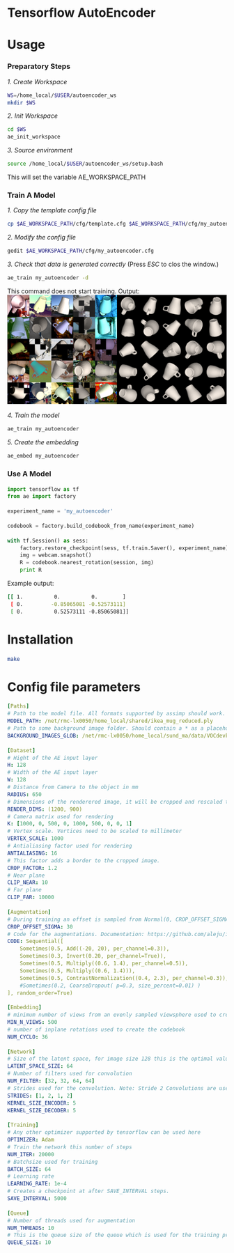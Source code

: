 # Tensorflow AutoEncoder

# Usage
### Preparatory Steps
*1. Create Workspace*
```bash
WS=/home_local/$USER/autoencoder_ws
mkdir $WS
```

*2. Init Workspace*
```bash
cd $WS
ae_init_workspace
```

*3. Source environment*
```bash
source /home_local/$USER/autoencoder_ws/setup.bash
```
This will set the variable AE_WORKSPACE_PATH

### Train A Model
*1. Copy the template config file*
```bash
cp $AE_WORKSPACE_PATH/cfg/template.cfg $AE_WORKSPACE_PATH/cfg/my_autoencoder.cfg
```
*2. Modify the config file*
```bash
gedit $AE_WORKSPACE_PATH/cfg/my_autoencoder.cfg
```

*3. Check that data is generated correctly*
(Press *ESC* to clos the window.)
```bash
ae_train my_autoencoder -d
```
This command does not start training.
Output:
![](docs/example_batch.png)

*4. Train the model*
```bash
ae_train my_autoencoder
```

*5. Create the embedding*
```bash
ae_embed my_autoencoder
```

### Use A Model
```python
import tensorflow as tf
from ae import factory

experiment_name = 'my_autoencoder'

codebook = factory.build_codebook_from_name(experiment_name)

with tf.Session() as sess:
	factory.restore_checkpoint(sess, tf.train.Saver(), experiment_name)
	img = webcam.snapshot()
	R = codebook.nearest_rotation(session, img)
	print R
```
Example output:
```bash
[[ 1.          0.          0.        ]
 [ 0.         -0.85065081 -0.52573111]
 [ 0.          0.52573111 -0.85065081]]
```
# Installation

```bash
make
```

# Config file parameters
```yaml
[Paths]
# Path to the model file. All formats supported by assimp should work. Tested with ply files.
MODEL_PATH: /net/rmc-lx0050/home_local/shared/ikea_mug_reduced.ply
# Path to some background image folder. Should contain a * as a placeholder for the image name.
BACKGROUND_IMAGES_GLOB: /net/rmc-lx0050/home_local/sund_ma/data/VOCdevkit/VOC2012/JPEGImages/*.jpg

[Dataset]
# Hight of the AE input layer
H: 128 
# Width of the AE input layer
W: 128 
# Distance from Camera to the object in mm
RADIUS: 650 
# Dimensions of the renderered image, it will be cropped and rescaled to H, W later.
RENDER_DIMS: (1200, 900) 
# Camera matrix used for rendering
K: [1000, 0, 500, 0, 1000, 500, 0, 0, 1] 
# Vertex scale. Vertices need to be scaled to millimeter
VERTEX_SCALE: 1000 
# Antialiasing factor used for rendering
ANTIALIASING: 16 
# This factor adds a border to the cropped image.
CROP_FACTOR: 1.2 
# Near plane
CLIP_NEAR: 10 
# Far plane
CLIP_FAR: 10000 

[Augmentation]
# During training an offset is sampled from Normal(0, CROP_OFFSET_SIGMA) and added to the ground truth crop.
CROP_OFFSET_SIGMA: 30 
# Code for the augmentations. Documentation: https://github.com/aleju/imgaug.
CODE: Sequential([ 
    Sometimes(0.5, Add((-20, 20), per_channel=0.3)),
    Sometimes(0.3, Invert(0.20, per_channel=True)),
    Sometimes(0.5, Multiply((0.6, 1.4), per_channel=0.5)),
    Sometimes(0.5, Multiply((0.6, 1.4))),
    Sometimes(0.5, ContrastNormalization((0.4, 2.3), per_channel=0.3)),
    #Sometimes(0.2, CoarseDropout( p=0.3, size_percent=0.01) )
], random_order=True)

[Embedding]
# minimum number of views from an evenly sampled viewsphere used to create the codebook
MIN_N_VIEWS: 500 
# number of inplane rotations used to create the codebook
NUM_CYCLO: 36 

[Network]
# Size of the latent space, for image size 128 this is the optimal value.
LATENT_SPACE_SIZE: 64 
# Number of filters used for convolution
NUM_FILTER: [32, 32, 64, 64] 
# Strides used for the convolution. Note: Stride 2 Convolutions are used instead of pooling layers.
STRIDES: [1, 2, 1, 2] 
KERNEL_SIZE_ENCODER: 5 
KERNEL_SIZE_DECODER: 5

[Training]
# Any other optimizer supported by tensorflow can be used here
OPTIMIZER: Adam 
# Train the network this number of steps
NUM_ITER: 20000
# Batchsize used for training
BATCH_SIZE: 64 
# Learning rate
LEARNING_RATE: 1e-4 
# Creates a checkpoint at after SAVE_INTERVAL steps.
SAVE_INTERVAL: 5000 

[Queue]
# Number of threads used for augmentation
NUM_THREADS: 10
# This is the queue size of the queue which is used for the training process.
QUEUE_SIZE: 10 
```


